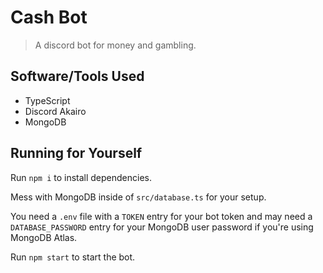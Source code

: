 # Cash Bot
> A discord bot for money and gambling.

## Software/Tools Used
- TypeScript
- Discord Akairo
- MongoDB

## Running for Yourself
Run `npm i` to install dependencies.

Mess with MongoDB inside of `src/database.ts` for your setup.

You need a `.env` file with a `TOKEN` entry for your bot token and may need a `DATABASE_PASSWORD` entry for your MongoDB user password if you're using MongoDB Atlas.

Run `npm start` to start the bot.
